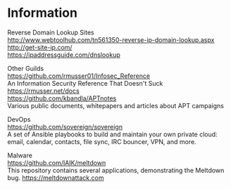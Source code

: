 # Information

Reverse Domain Lookup Sites<br>
http://www.webtoolhub.com/tn561350-reverse-ip-domain-lookup.aspx<br>
http://get-site-ip.com/<br>
https://ipaddressguide.com/dnslookup<br>


Other Guilds <br>
https://github.com/rmusser01/Infosec_Reference<br>
An Information Security Reference That Doesn't Suck https://rmusser.net/docs<br>
https://github.com/kbandla/APTnotes<br>
Various public documents, whitepapers and articles about APT campaigns<br>


DevOps<br>
https://github.com/sovereign/sovereign<br>
A set of Ansible playbooks to build and maintain your own private cloud: email, calendar, contacts, file sync, IRC bouncer, VPN, and more.<br>


Malware<br>
https://github.com/IAIK/meltdown<br>
This repository contains several applications, demonstrating the Meltdown bug. https://meltdownattack.com<br>



